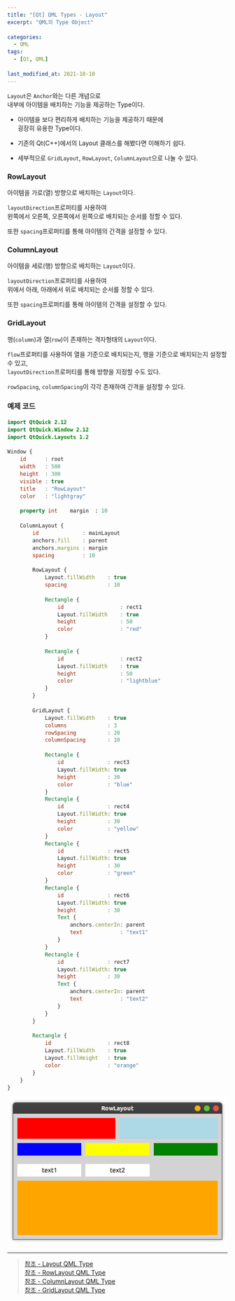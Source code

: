 ```yaml
---
title: "[Qt] QML Types - Layout"
excerpt: "QML의 Type Object"

categories:
  - QML
tags:
  - [Qt, QML]

last_modified_at: 2021-10-10
---
```


`Layout`은 `Anchor`와는 다른 개념으로   
내부에 아이템을 배치하는 기능을 제공하는 Type이다.

* 아이템을 보다 편리하게 배치하는 기능을 제공하기 때문에   
굉장히 유용한 Type이다.

* 기존의 Qt(C++)에서의 Layout 클래스를 해봤다면 이해하기 쉽다.

* 세부적으로 `GridLayout`, `RowLayout`, `ColumnLayout`으로 나눌 수 있다.

### RowLayout

아이템을 가로(열) 방향으로 배치하는 `Layout`이다.

`layoutDirection`프로퍼티를 사용하여   
왼쪽에서 오른쪽, 오른쪽에서 왼쪽으로 배치되는 순서를 정할 수 있다.

또한 `spacing`프로퍼티를 통해 아이템의 간격을 설정할 수 있다.

### ColumnLayout

아이템을 세로(행) 방향으로 배치하는 `Layout`이다.

`layoutDirection`프로퍼티를 사용하여   
위에서 아래, 아래에서 위로 배치되는 순서를 정할 수 있다.

또한 `spacing`프로퍼티를 통해 아이템의 간격을 설정할 수 있다.

### GridLayout

행(`column`)과 열(`row`)이 존재하는 격자형태의 `Layout`이다.

`flow`프로퍼티를 사용하여 열을 기준으로 배치되는지,
행을 기준으로 배치되는지 설정할 수 있고,   
`layoutDirection`프로퍼티를 통해 방향을 지정할 수도 있다.

`rowSpacing`, `columnSpacing`이 각각 존재하여 간격을 설정할 수 있다.

### 예제 코드

```qml
import QtQuick 2.12
import QtQuick.Window 2.12
import QtQuick.Layouts 1.2

Window {
    id      : root
    width   : 500
    height  : 300
    visible : true
    title   : "RowLayout"
    color   : "lightgray"

    property int    margin  : 10

    ColumnLayout {
        id              : mainLayout
        anchors.fill    : parent
        anchors.margins : margin
        spacing         : 10

        RowLayout {
            Layout.fillWidth    : true
            spacing             : 10

            Rectangle {
                id                  : rect1
                Layout.fillWidth    : true
                height              : 50
                color               : "red"
            }

            Rectangle {
                id                  : rect2
                Layout.fillWidth    : true
                height              : 50
                color               : "lightblue"
            }
        }

        GridLayout {
            Layout.fillWidth    : true
            columns             : 3
            rowSpacing          : 20
            columnSpacing       : 10

            Rectangle {
                id              : rect3
                Layout.fillWidth: true
                height          : 30
                color           : "blue"
            }
            Rectangle {
                id              : rect4
                Layout.fillWidth: true
                height          : 30
                color           : "yellow"
            }
            Rectangle {
                id              : rect5
                Layout.fillWidth: true
                height          : 30
                color           : "green"
            }
            Rectangle {
                id              : rect6
                Layout.fillWidth: true
                height          : 30
                Text {
                    anchors.centerIn: parent
                    text            : "text1"
                }
            }
            Rectangle {
                id              : rect7
                Layout.fillWidth: true
                height          : 30
                Text {
                    anchors.centerIn: parent
                    text            : "text2"
                }
            }
        }

        Rectangle {
            id                  : rect8
            Layout.fillWidth    : true
            Layout.fillHeight   : true
            color               : "orange"
        }
    }
}
```

![image](/images/qml-image/Layout_result.png)

___

> [참조 - Layout QML Type](https://doc.qt.io/qt-5.15/qml-qtquick-layouts-layout.html)   
> [참조 - RowLayout QML Type](https://doc.qt.io/qt-5.15/qml-qtquick-layouts-rowlayout.html)   
> [참조 - ColumnLayout QML Type](https://doc.qt.io/qt-5.15/qml-qtquick-layouts-columnlayout.html)   
> [참조 - GridLayout QML Type](https://doc.qt.io/qt-5.15/qml-qtquick-layouts-gridlayout.html)   